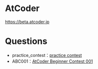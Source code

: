 # AtCoder
https://beta.atcoder.jp

# Questions
* practice_contest：[practice contest](https://beta.atcoder.jp/contests/practice)
* ABC001：[AtCoder Beginner Contest 001](https://beta.atcoder.jp/contests/abc001/)